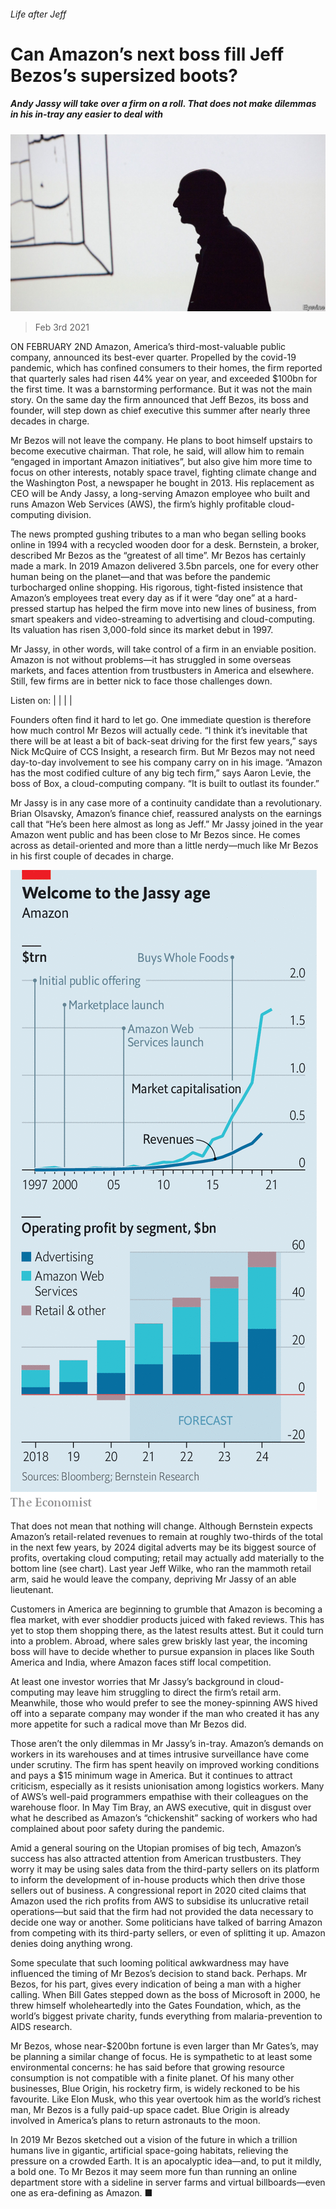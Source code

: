 ###### Life after Jeff

# Can Amazon’s next boss fill Jeff Bezos’s supersized boots? 

##### Andy Jassy will take over a firm on a roll. That does not make dilemmas in his in-tray any easier to deal with 

![image](images/20210206_wbp003.jpg) 

> Feb 3rd 2021 


ON FEBRUARY 2ND Amazon, America’s third-most-valuable public company, announced its best-ever quarter. Propelled by the covid-19 pandemic, which has confined consumers to their homes, the firm reported that quarterly sales had risen 44% year on year, and exceeded $100bn for the first time. It was a barnstorming performance. But it was not the main story. On the same day the firm announced that Jeff Bezos, its boss and founder, will step down as chief executive this summer after nearly three decades in charge.


Mr Bezos will not leave the company. He plans to boot himself upstairs to become executive chairman. That role, he said, will allow him to remain “engaged in important Amazon initiatives”, but also give him more time to focus on other interests, notably space travel, fighting climate change and the Washington Post, a newspaper he bought in 2013. His replacement as CEO will be Andy Jassy, a long-serving Amazon employee who built and runs Amazon Web Services (AWS), the firm’s highly profitable cloud-computing division.



The news prompted gushing tributes to a man who began selling books online in 1994 with a recycled wooden door for a desk. Bernstein, a broker, described Mr Bezos as the “greatest of all time”. Mr Bezos has certainly made a mark. In 2019 Amazon delivered 3.5bn parcels, one for every other human being on the planet—and that was before the pandemic turbocharged online shopping. His rigorous, tight-fisted insistence that Amazon’s employees treat every day as if it were “day one” at a hard-pressed startup has helped the firm move into new lines of business, from smart speakers and video-streaming to advertising and cloud-computing. Its valuation has risen 3,000-fold since its market debut in 1997.


Mr Jassy, in other words, will take control of a firm in an enviable position. Amazon is not without problems—it has struggled in some overseas markets, and faces attention from trustbusters in America and elsewhere. Still, few firms are in better nick to face those challenges down.




Listen on:  |  |  |  | 


Founders often find it hard to let go. One immediate question is therefore how much control Mr Bezos will actually cede. “I think it’s inevitable that there will be at least a bit of back-seat driving for the first few years,” says Nick McQuire of CCS Insight, a research firm. But Mr Bezos may not need day-to-day involvement to see his company carry on in his image. “Amazon has the most codified culture of any big tech firm,” says Aaron Levie, the boss of Box, a cloud-computing company. “It is built to outlast its founder.”


Mr Jassy is in any case more of a continuity candidate than a revolutionary. Brian Olsavsky, Amazon’s finance chief, reassured analysts on the earnings call that “He’s been here almost as long as Jeff.” Mr Jassy joined in the year Amazon went public and has been close to Mr Bezos since. He comes across as detail-oriented and more than a little nerdy—much like Mr Bezos in his first couple of decades in charge.

![image](images/20210206_WBC637.png) 



That does not mean that nothing will change. Although Bernstein expects Amazon’s retail-related revenues to remain at roughly two-thirds of the total in the next few years, by 2024 digital adverts may be its biggest source of profits, overtaking cloud computing; retail may actually add materially to the bottom line (see chart). Last year Jeff Wilke, who ran the mammoth retail arm, said he would leave the company, depriving Mr Jassy of an able lieutenant.


Customers in America are beginning to grumble that Amazon is becoming a flea market, with ever shoddier products juiced with faked reviews. This has yet to stop them shopping there, as the latest results attest. But it could turn into a problem. Abroad, where sales grew briskly last year, the incoming boss will have to decide whether to pursue expansion in places like South America and India, where Amazon faces stiff local competition.


At least one investor worries that Mr Jassy’s background in cloud-computing may leave him struggling to direct the firm’s retail arm. Meanwhile, those who would prefer to see the money-spinning AWS hived off into a separate company may wonder if the man who created it has any more appetite for such a radical move than Mr Bezos did.


Those aren’t the only dilemmas in Mr Jassy’s in-tray. Amazon’s demands on workers in its warehouses and at times intrusive surveillance have come under scrutiny. The firm has spent heavily on improved working conditions and pays a $15 minimum wage in America. But it continues to attract criticism, especially as it resists unionisation among logistics workers. Many of AWS’s well-paid programmers empathise with their colleagues on the warehouse floor. In May Tim Bray, an AWS executive, quit in disgust over what he described as Amazon’s “chickenshit” sacking of workers who had complained about poor safety during the pandemic.


Amid a general souring on the Utopian promises of big tech, Amazon’s success has also attracted attention from American trustbusters. They worry it may be using sales data from the third-party sellers on its platform to inform the development of in-house products which then drive those sellers out of business. A congressional report in 2020 cited claims that Amazon used the rich profits from AWS to subsidise its unlucrative retail operations—but said that the firm had not provided the data necessary to decide one way or another. Some politicians have talked of barring Amazon from competing with its third-party sellers, or even of splitting it up. Amazon denies doing anything wrong.


Some speculate that such looming political awkwardness may have influenced the timing of Mr Bezos’s decision to stand back. Perhaps. Mr Bezos, for his part, gives every indication of being a man with a higher calling. When Bill Gates stepped down as the boss of Microsoft in 2000, he threw himself wholeheartedly into the Gates Foundation, which, as the world’s biggest private charity, funds everything from malaria-prevention to AIDS research.


Mr Bezos, whose near-$200bn fortune is even larger than Mr Gates’s, may be planning a similar change of focus. He is sympathetic to at least some environmental concerns: he has said before that growing resource consumption is not compatible with a finite planet. Of his many other businesses, Blue Origin, his rocketry firm, is widely reckoned to be his favourite. Like Elon Musk, who this year overtook him as the world’s richest man, Mr Bezos is a fully paid-up space cadet. Blue Origin is already involved in America’s plans to return astronauts to the moon.


In 2019 Mr Bezos sketched out a vision of the future in which a trillion humans live in gigantic, artificial space-going habitats, relieving the pressure on a crowded Earth. It is an apocalyptic idea—and, to put it mildly, a bold one. To Mr Bezos it may seem more fun than running an online department store with a sideline in server farms and virtual billboards—even one as era-defining as Amazon. ■

